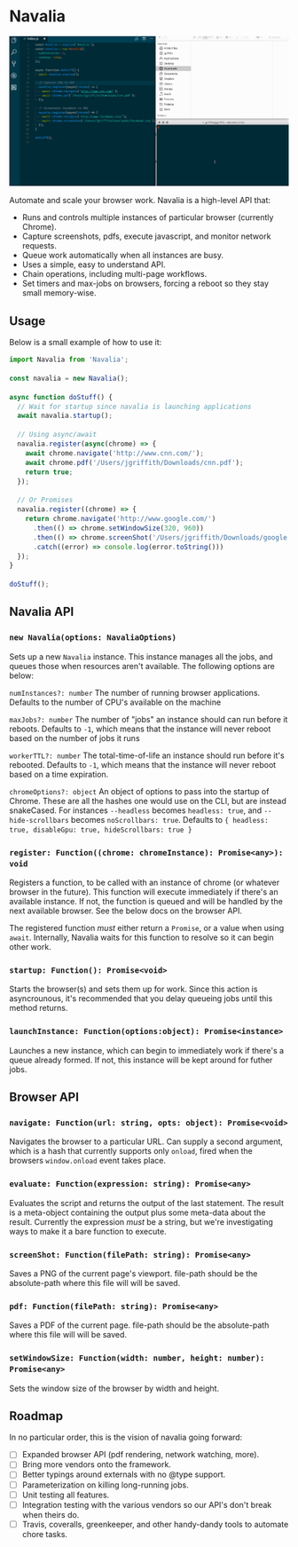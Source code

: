 # Navalia

![Navalia Demo](/assets/navalia.gif?raw=true "Navalia Demo")

Automate and scale your browser work. Navalia is a high-level API that:

- Runs and controls multiple instances of particular browser (currently Chrome).
- Capture screenshots, pdfs, execute javascript, and monitor network requests.
- Queue work automatically when all instances are busy.
- Uses a simple, easy to understand API.
- Chain operations, including multi-page workflows.
- Set timers and max-jobs on browsers, forcing a reboot so they stay small memory-wise.

## Usage

Below is a small example of how to use it:

```javascript
import Navalia from 'Navalia';

const navalia = new Navalia();

async function doStuff() {
  // Wait for startup since navalia is launching applications
  await navalia.startup();

  // Using async/await
  navalia.register(async(chrome) => {
    await chrome.navigate('http://www.cnn.com/');
    await chrome.pdf('/Users/jgriffith/Downloads/cnn.pdf');
    return true;
  });

  // Or Promises
  navalia.register((chrome) => {
    return chrome.navigate('http://www.google.com/')
      .then(() => chrome.setWindowSize(320, 960))
      .then(() => chrome.screenShot('/Users/jgriffith/Downloads/google.png'))
      .catch((error) => console.log(error.toString()))
  });
}

doStuff();
```

## Navalia API

### `new Navalia(options: NavaliaOptions)`

Sets up a new `Navalia` instance. This instance manages all the jobs, and queues those when resources aren't available. The following options are below:

`numInstances?: number`
The number of running browser applications. Defaults to the number of CPU's available on the machine

`maxJobs?: number`
The number of "jobs" an instance should can run before it reboots. Defaults to `-1`, which means that the instance will never reboot based on the number of jobs it runs

`workerTTL?: number`
The total-time-of-life an instance should run before it's rebooted. Defaults to `-1`, which means that the instance will never reboot based on a time expiration.

`chromeOptions?: object`
An object of options to pass into the startup of Chrome. These are all the hashes one would use on the CLI, but are instead snakeCased. For instances `--headless` becomes `headless: true`, and `--hide-scrollbars` becomes `noScrollbars: true`. Defaults to `{ headless: true, disableGpu: true, hideScrollbars: true }`

### `register: Function((chrome: chromeInstance): Promise<any>): void`

Registers a function, to be called with an instance of chrome (or whatever browser in the future). This function will execute immediately if there's an available instance. If not, the function is queued and will be handled by the next available browser. See the below docs on the browser API.

The registered function _must_ either return a `Promise`, or a value when using `await`. Internally, Navalia waits for this function to resolve so it can begin other work.

### `startup: Function(): Promise<void>`

Starts the browser(s) and sets them up for work. Since this action is asyncrounous, it's recommended that you delay queueing jobs until this method returns.

### `launchInstance: Function(options:object): Promise<instance>`

Launches a new instance, which can begin to immediately work if there's a queue already formed. If not, this instance will be kept around for futher jobs.

## Browser API

### `navigate: Function(url: string, opts: object): Promise<void>`

Navigates the browser to a particular URL. Can supply a second argument, which is a hash that currently supports only `onload`, fired when the browsers `window.onload` event takes place.

### `evaluate: Function(expression: string): Promise<any>`

Evaluates the script and returns the output of the last statement. The result is a meta-object containing the output plus some meta-data about the result. Currently the expression _must_ be a string, but we're investigating ways to make it a bare function to execute.

### `screenShot: Function(filePath: string): Promise<any>`

Saves a PNG of the current page's viewport. file-path should be the absolute-path where this file will will be saved.

### `pdf: Function(filePath: string): Promise<any>`

Saves a PDF of the current page. file-path should be the absolute-path where this file will will be saved.

### `setWindowSize: Function(width: number, height: number): Promise<any>`

Sets the window size of the browser by width and height.

## Roadmap

In no particular order, this is the vision of navalia going forward:

- [ ] Expanded browser API (pdf rendering, network watching, more).
- [ ] Bring more vendors onto the framework.
- [ ] Better typings around externals with no @type support.
- [ ] Parameterization on killing long-running jobs.
- [ ] Unit testing all features.
- [ ] Integration testing with the various vendors so our API's don't break when theirs do.
- [ ] Travis, coveralls, greenkeeper, and other handy-dandy tools to automate chore tasks.
